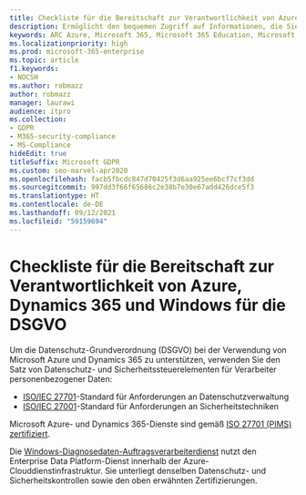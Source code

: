 ```yaml
---
title: Checkliste für die Bereitschaft zur Verantwortlichkeit von Azure, Dynamics 365 und Windows für die DSGVO
description: Ermöglicht den bequemen Zugriff auf Informationen, die Sie bei Verwendung von Microsoft Azure zur Unterstützung der DSGVO unter Umständen benötigen.
keywords: ARC Azure, Microsoft 365, Microsoft 365 Education, Microsoft 365-Dokumentation, DSGVO
ms.localizationpriority: high
ms.prod: microsoft-365-enterprise
ms.topic: article
f1.keywords:
- NOCSH
ms.author: robmazz
author: robmazz
manager: laurawi
audience: itpro
ms.collection:
- GDPR
- M365-security-compliance
- MS-Compliance
hideEdit: true
titleSuffix: Microsoft GDPR
ms.custom: seo-marvel-apr2020
ms.openlocfilehash: facb5fbcdc847d70425f3d6aa925ee6bcf7cf3dd
ms.sourcegitcommit: 997dd3f66f65686c2e38b7e30e67add426dce5f3
ms.translationtype: HT
ms.contentlocale: de-DE
ms.lasthandoff: 09/12/2021
ms.locfileid: "59159694"
---
```

# <a name="azure-dynamics-365-and-windows-accountability-readiness-checklist-for-the-gdpr"></a>Checkliste für die Bereitschaft zur Verantwortlichkeit von Azure, Dynamics 365 und Windows für die DSGVO

Um die Datenschutz-Grundverordnung (DSGVO) bei der Verwendung von Microsoft Azure und Dynamics 365 zu unterstützen, verwenden Sie den Satz von Datenschutz- und Sicherheitssteuerelementen für Verarbeiter personenbezogener Daten:

- [ISO/IEC 27701](https://www.iso.org/standard/71670.html)-Standard für Anforderungen an Datenschutzverwaltung
- [ISO/IEC 27001](https://www.iso.org/standard/54534.html)-Standard für Anforderungen an Sicherheitstechniken

Microsoft Azure- und Dynamics 365-Dienste sind gemäß [ISO 27701 (PIMS)](offering-iso-27701.md) [zertifiziert](https://servicetrust.microsoft.com/ViewPage/MSComplianceGuideV3?command=Download&downloadType=Document&downloadId=00af6c3e-7f3e-4e0d-8b0e-79f45ef2cef1&tab=7027ead0-3d6b-11e9-b9e1-290b1eb4cdeb&docTab=7027ead0-3d6b-11e9-b9e1-290b1eb4cdeb_ISO_Reports).

Die [Windows-Diagnosedaten-Auftragsverarbeiterdienst](/windows/privacy/configure-windows-diagnostic-data-in-your-organization) nutzt den Enterprise Data Platform-Dienst innerhalb der Azure-Clouddienstinfrastruktur.  Sie unterliegt denselben Datenschutz- und Sicherheitskontrollen sowie den oben erwähnten Zertifizierungen.
